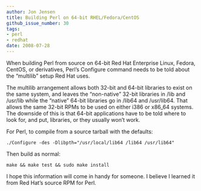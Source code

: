 ```yaml
---
author: Jon Jensen
title: Building Perl on 64-bit RHEL/Fedora/CentOS
github_issue_number: 30
tags:
- perl
- redhat
date: 2008-07-28
---
```


When building Perl from source on 64-bit Red Hat Enterprise Linux, Fedora, CentOS, or derivatives, Perl’s Configure command needs to be told about the “multilib” setup Red Hat uses.

The multilib arrangement allows both 32-bit and 64-bit libraries to exist on the same system, and leaves the “non-native” 32-bit libraries in /lib and /usr/lib while the “native” 64-bit libraries go in /lib64 and /usr/lib64. That allows the same 32-bit RPMs to be used on either i386 or x86_64 systems. The downside of this is that 64-bit applications have to be told where to look for, and put, libraries, or they usually won’t work.

For Perl, to compile from a source tarball with the defaults:

```
./Configure -des -Dlibpth="/usr/local/lib64 /lib64 /usr/lib64"
```

Then build as normal:

```
make && make test && sudo make install
```

I hope this information will come in handy for someone. I believe I learned it from Red Hat’s source RPM for Perl.
